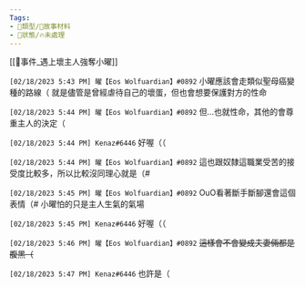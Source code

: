 ```yaml
---
Tags:
- 📎類型/💠故事材料
- 📎狀態/🔥未處理
---
```

[[📄事件_遇上壞主人強奪小曜]]

`[02/18/2023 5:43 PM] 曜【Eos Wolfuardian】#0892`
小曜應該會走類似聖母癌變種的路線（
就是儘管是曾經虐待自己的壞蛋，但也會想要保護對方的性命


`[02/18/2023 5:44 PM] 曜【Eos Wolfuardian】#0892`
但...也就性命，其他的會尊重主人的決定（


`[02/18/2023 5:44 PM] Kenaz#6446`
好喔（（


`[02/18/2023 5:44 PM] 曜【Eos Wolfuardian】#0892`
這也跟奴隸這職業受苦的接受度比較多，所以比較沒同理心就是（#


`[02/18/2023 5:45 PM] 曜【Eos Wolfuardian】#0892`
OuO看著斷手斷腳還會這個表情（#
小曜怕的只是主人生氣的氣場


`[02/18/2023 5:45 PM] Kenaz#6446`
好喔（（


`[02/18/2023 5:46 PM] 曜【Eos Wolfuardian】#0892`
~~這樣會不會變成夫妻倆都是腹黑（~~


`[02/18/2023 5:47 PM] Kenaz#6446`
也許是（